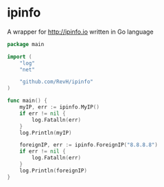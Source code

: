 # ipinfo
A wrapper for http://ipinfo.io written in Go language

```go
package main

import (
	"log"
	"net"

	"github.com/RevH/ipinfo"
)

func main() {
	myIP, err := ipinfo.MyIP()
	if err != nil {
		log.Fatalln(err)
	}
	log.Println(myIP)

	foreignIP, err := ipinfo.ForeignIP("8.8.8.8")
	if err != nil {
		log.Fatalln(err)
	}
	log.Println(foreignIP)
}
```
